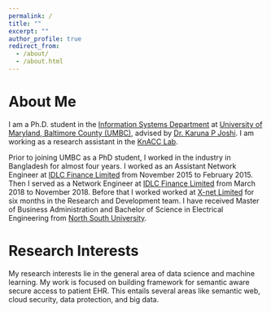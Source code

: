 ```yaml
---
permalink: /
title: ""
excerpt: ""
author_profile: true
redirect_from: 
  - /about/
  - /about.html
---
```


# About Me
I am a Ph.D. student in the [Information Systems Department](https://informationsystems.umbc.edu/) at [University of Maryland, Baltimore County (UMBC)](https://www.umbc.edu/), advised by [Dr. Karuna P Joshi](https://knacc.umbc.edu/karuna-pande-joshi/). I am working as a research assistant in the [KnACC Lab](https://knacc.umbc.edu/).    

Prior to joining UMBC as a PhD student, I worked in the industry in Bangladesh for almost four years. I worked as an Assistant Network Engineer at [IDLC Finance Limited](https://idlc.com/) from November 2015 to February 2015. Then I served as a Network Engineer at [IDLC Finance Limited](https://idlc.com/) from March 2018 to November 2018. Before that I worked worked at [X-net Limited](https://www.xnet-bd.com/) for six months in the Research and Development team. I have received Master of Business Administration and Bachelor of Science in Electrical Engineering from [North South University](http://www.northsouth.edu/).

# Research Interests
My research interests lie in the general area of data science and machine learning. My work is focused on building framework for semantic aware secure access to patient EHR. This entails several areas like semantic web, cloud security, data protection, and big data.